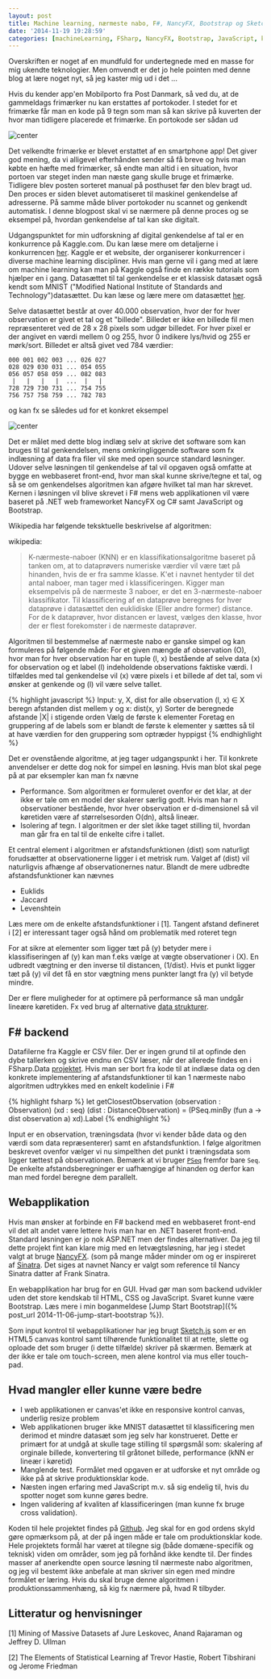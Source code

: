```yaml
---
layout: post
title: Machine learning, nærmeste nabo, F#, NancyFX, Bootstrap og Sketch.js
date: '2014-11-19 19:28:59'
categories: [machineLearning, FSharp, NancyFX, Bootstrap, JavaScript, kNN]
---
```


Overskriften er noget af en mundfuld for undertegnede med en masse for mig ukendte teknologier. Men omvendt er det jo hele pointen med denne blog at lære noget nyt, så jeg kaster mig ud i det ...

<!--more-->

Hvis du kender app'en Mobilporto fra Post Danmark, så ved du, at de gammeldags frimærker nu kan erstattes af portokoder. I stedet for et frimærke får man en kode på 9 tegn som man så kan skrive på kuverten der hvor man tidligere placerede et frimærke. En portokode ser sådan ud

![center](/images/mobilporto.png)

Det velkendte frimærke er blevet erstattet af en smartphone app! Det giver god mening, da vi alligevel efterhånden sender så få breve og hvis man købte en hæfte med frimærker, så endte man altid i en situation, hvor portoen var steget inden man næste gang skulle bruge et frimærke. Tidligere blev posten sorteret manual på posthuset før den blev bragt ud. Den proces er siden blevet automatiseret til maskinel genkendelse af adresserne. På samme måde bliver portokoder nu scannet og genkendt automatisk. I denne blogpost skal vi se nærmere på denne proces og se eksempel på, hvordan genkendelse af tal kan ske digitalt.

Udgangspunktet for min udforskning af digital genkendelse af tal er en konkurrence på Kaggle.com. Du kan læse mere om detaljerne i konkurrencen [her](https://www.kaggle.com/c/digit-recognizer). Kaggle er et website, der organiserer konkurrencer i diverse machine learning discipliner. Hvis man gerne vil i gang med at lære om machine learning kan man på Kaggle også finde en række tutorials som hjælper en i gang. Datasættet til tal genkendelse er et klassisk datasæt også kendt som MNIST ("Modified National Institute of Standards and Technology")datasættet. Du kan læse og lære mere om datasættet [her](http://yann.lecun.com/exdb/mnist/index.html).

Selve datasættet består at over 40.000 observation, hvor der for hver observation er givet et tal og et "billede". Billedet er ikke en billede fil men repræsenteret ved de 28 x 28 pixels som udgør billedet. For hver pixel er der angivet en værdi mellem 0 og 255, hvor 0 indikere lys/hvid og 255 er mørk/sort. Billedet er altså givet ved 784 værdier: 

    000 001 002 003 ... 026 027
    028 029 030 031 ... 054 055
    056 057 058 059 ... 082 083
     |   |   |   |  ...  |   |
    728 729 730 731 ... 754 755
    756 757 758 759 ... 782 783 

og kan fx se således ud for et konkret eksempel 

![center](/images/kaggleDigitExample.png)

Det er målet med dette blog indlæg selv at skrive det software som kan bruges til tal genkendelsen, mens omkringliggende software som fx indlæsning af data fra filer vil ske med open source standard løsninger. Udover selve løsningen til genkendelse af tal vil opgaven også omfatte at bygge en webbaseret front-end, hvor man skal kunne skrive/tegne et tal, og så se om genkendelses algoritmen kan afgøre hvilket tal man har skrevet. Kernen i løsningen vil blive skrevet i F# mens web applikationen vil være baseret på .NET web frameworket NancyFX og C# samt JavaScript og Bootstrap. 

Wikipedia har følgende teksktuelle beskrivelse af algoritmen:

wikipedia:
> K-nærmeste-naboer (KNN) er en klassifikationsalgoritme baseret på tanken om, at to dataprøvers numeriske værdier vil være tæt på hinanden, hvis de er fra samme klasse. K'et i navnet hentyder til det antal naboer, man tager med i klassificeringen. Kigger man eksempelvis på de nærmeste 3 naboer, er det en 3-nærmeste-naboer klassifikator.
Til klassificering af en dataprøve beregnes for hver dataprøve i datasættet den euklidiske (Eller andre former) distance. For de k dataprøver, hvor distancen er lavest, vælges den klasse, hvor der er flest forekomster i de nærmeste dataprøver.

Algoritmen til bestemmelse af nærmeste nabo er ganske simpel og kan formuleres på følgende måde: For et given mængde af observation \(O\), hvor man for hver observation har en tuple (l, x) bestående af selve data \(x\) for observation og et label \(l\) indeholdende observations faktiske værdi. I tilfældes med tal genkendelse vil \(x\) være pixels i et billede af det tal, som vi ønsker at genkende og \(l\) vil være selve tallet.

{% highlight javascript %}
Input: y, X, dist
for alle observation (l, x) ∈ X
    beregn afstanden dist mellem y og x: dist(x, y)
Sorter de beregnede afstande |X| i stigende orden
Vælg de første k elementer
Foretag en gruppering af de labels som er blandt de første k elementer 
y sættes så til at have værdien for den gruppering som optræder hyppigst
{% endhighlight %}

Det er ovenstående algoritme, at jeg tager udgangspunkt i her. Til konkrete anvendelser er dette dog nok
for simpel en løsning. Hvis man blot skal pege på at par eksempler kan man fx nævne

* Performance. Som algoritmen er formuleret ovenfor er det klar, at der ikke er tale om en model der skalerer særlig godt. Hvis man har n observationer bestående, hvor hver observation er d-dimensionel så vil køretiden være af størrelsesorden O(dn), altså lineær.
* Isolering af tegn. I algoritmen er der slet ikke taget stilling til, hvordan man går fra en tal til de enkelte cifre i tallet.

Et central element i algoritmen er afstandsfunktionen \(dist\) som naturligt forudsætter at observationerne ligger i et metrisk rum. Valget af \(dist\) vil naturligvis afhænge af observationernes natur. Blandt de mere udbredte afstandsfunktioner kan nævnes

* Euklids
* Jaccard
* Levenshtein

Læs mere om de enkelte afstandsfunktioner i [1]. Tangent afstand defineret i [2] er interessant tager også hånd om problematik med roteret tegn

For at sikre at elementer som ligger tæt på \(y\) betyder mere i klassifiseringen af \(y\) kan man f.eks vælge at vægte observationer i \(X\). En udbredt vægtning er den inverse til distancen, \(1/dist\). Hvis et punkt ligger tæt på \(y\) vil det få en stor vægtning mens punkter langt fra \(y\) vil betyde mindre.

Der er flere muligheder for at optimere på performance så man undgår lineære køretiden. Fx ved brug af alternative [data strukturer](https://en.wikipedia.org/wiki/K-d_tree).

## F# backend
Datafilerne fra Kaggle er CSV filer. Der er ingen grund til at opfinde den dybe tallerken og skrive endnu en CSV læser, når der allerede findes en i FSharp.Data [projektet](https://fsharp.github.io/FSharp.Data/library/CsvProvider.html). Hvis man ser bort fra kode til at indlæse data og den konkrete implementering af afstandsfunktioner til kan 1 nærmeste nabo algoritmen udtrykkes med en enkelt kodelinie i F#

{% highlight fsharp %}
let getClosestObservation (observation : Observation) (xd : seq<Digit>) (dist : DistanceObservation) = 
    (PSeq.minBy (fun a -> dist observation a) xd).Label
{% endhighlight %}

Input er en observation, træningsdata (hvor vi kender både data og den værdi som data repræsenterer) samt en afstandsfunktion. I følge algoritmen beskrevet ovenfor vælger vi nu simpelthen det punkt i træningsdata som ligger tættest på observationen. Bemærk at vi bruger [`PSeq`](https://github.com/fsprojects/FSharp.Collections.ParallelSeq) fremfor bare `Seq`. De enkelte afstandsberegninger er uafhængige af hinanden og derfor kan man med fordel beregne dem parallelt. 

## Webapplikation

Hvis man ønsker at forbinde en F# backend med en webbaseret front-end vil det alt andet være lettere hvis man har en .NET baseret front-end. Standard løsningen er jo nok ASP.NET men der findes alternativer. Da jeg til dette projekt fint kan klare mig med en letvægtsløsning, har jeg i stedet valgt at bruge [NancyFX](http://nancyfx.org/). (som på mange måder minder om og er inspireret af [Sinatra](http://www.sinatrarb.com/). Det siges at navnet Nancy er valgt som reference til Nancy Sinatra datter af Frank Sinatra.

En webapplikation har brug for en GUI. Hvad gør man som backend udvikler uden det store kendskab til HTML, CSS og JavaScript. Svaret kunne være Bootstrap. Læs mere i min boganmeldese [Jump Start Bootstrap]({% post_url 2014-11-06-jump-start-bootstrap %}).

Som input kontrol til webapplikationer har jeg brugt [Sketch.js](http://intridea.github.io/sketch.js/) som er en HTML5 canvas kontrol samt tilhørende funktionalitet til at rette, slette og oploade det som bruger (i dette tilfælde) skriver på skærmen. Bemærk at der ikke er tale om touch-screen, men alene kontrol via mus eller touch-pad.

## Hvad mangler eller kunne være bedre

* I web applikationen er canvas'et ikke en responsive kontrol canvas, underlig resize problem
* Web applikationen bruger ikke MNIST datasættet til klassificering men derimod et mindre datasæt 
som jeg selv har konstrueret. Dette er primært for at undgå at skulle tage stilling til spørgsmål som:
skalering af orginale billede, konvertering til gråtonet billede, performance (kNN er lineær i køretid)
* Manglende test. Formålet med opgaven er at udforske et nyt område og ikke på at skrive produktionsklar kode.
* Næsten ingen erfaring med JavaScript m.v. så sig endelig til, hvis du spotter noget som kunne gøres bedre.
* Ingen validering af kvaliten af klassificeringen (man kunne fx bruge cross validation).

Koden til hele projektet findes på [Github](https://github.com/carsten-j/kNN). Jeg skal for en god ordens skyld gøre opmærksom på, at der på ingen måde er tale om produktionsklar kode. Hele projektets formål har været at tilegne sig (både domæne-specifik og teknisk) viden om områder, som jeg på forhånd ikke kendte til. Der findes masser af anerkendte open source løsning til nærmeste nabo algoritmen, og jeg vil bestemt ikke anbefale at man skriver sin egen med mindre formålet er læring. Hvis du skal bruge denne algoritmen i produktionssammenhæng, så kig fx nærmere på, hvad R tilbyder.

## Litteratur og henvisninger

[1] Mining of Massive Datasets af Jure Leskovec, Anand Rajaraman og Jeffrey D. Ullman

[2] The Elements of Statistical Learning af Trevor Hastie, Robert Tibshirani og Jerome Friedman
